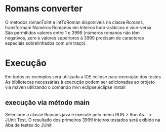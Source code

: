 # Romans converter

O métodos romanToInt e intToRoman disponíveis na classe Romans, transformam Numeros Romanos em Inteiros Indo-arábicos e vice-versa. São permitidos valores entre 1 e 3999 (números romanos não têm negativos, zero e valores superiores à 3999 precisam de caracteres especiais sobrelinhados com um traço).

# Execução 
Em todos os exemplos será utilizado a IDE eclipse para execução dos testes
As bibliotecas necessárias à execução podem ser adicionadas ao projeto via maven utilizando o comando 
mvn eclipse:eclipse install

## execução via método main

Selecione a classe Romans.java e execute pelo menú RUN > Run As... > JUnit Test. O resultado dos primeiros 3999 inteiros testados será exibido na Aba de testes do JUnit